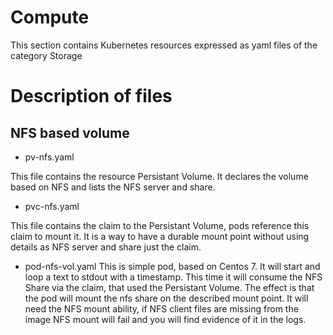 # Compute 
This section contains Kubernetes resources expressed as yaml files of the category Storage


# Description of files

## NFS based volume

- pv-nfs.yaml

This file contains the resource Persistant Volume. It declares the volume based on NFS and lists the NFS server and share.

- pvc-nfs.yaml

This file contains the claim to the Persistant Volume, pods reference this claim to mount it. It is a way to have a durable mount point without using details as NFS server and share just the claim.

- pod-nfs-vol.yaml
This is simple pod, based on Centos 7. It will start and loop a text to stdout with a timestamp. This time it will consume the NFS Share via the claim, that used the Persistant Volume.
The effect is that the pod will mount the nfs share on the described mount point. It will need the NFS mount ability, if NFS client files are missing from the image NFS mount will fail and you will find evidence of it in the logs.
 
 
